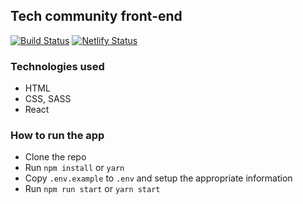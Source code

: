 ## Tech community front-end

[![Build Status](https://travis-ci.com/tech-communities/tech-community-frontend.svg?branch=develop)](https://travis-ci.com/tech-communities/tech-community-frontend)
[![Netlify Status](https://api.netlify.com/badges/16231bac-7092-4fac-8a5c-978d19c4cbeb/deploy-status)](https://app.netlify.com/sites/tech-community-frontend/deploys)

### Technologies used
-   HTML
-   CSS, SASS
-   React

### How to run the app
-   Clone the repo
-   Run `npm install` or `yarn`
-   Copy `.env.example` to `.env` and setup the appropriate information
-   Run `npm run start` or `yarn start`
